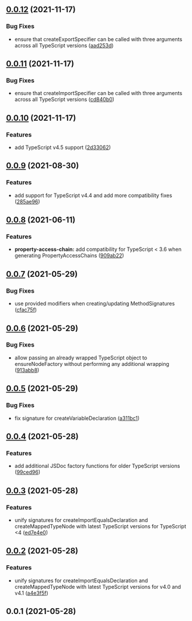 ## [0.0.12](https://github.com/wessberg/compatfactory/compare/v0.0.11...v0.0.12) (2021-11-17)


### Bug Fixes

* ensure that createExportSpecifier can be called with three arguments across all TypeScript versions ([aad253d](https://github.com/wessberg/compatfactory/commit/aad253ddd5a2d7442a792a66d9e4d7353cabb96a))



## [0.0.11](https://github.com/wessberg/compatfactory/compare/v0.0.10...v0.0.11) (2021-11-17)


### Bug Fixes

* ensure that createImportSpecifier can be called with three arguments across all TypeScript versions ([cd840b0](https://github.com/wessberg/compatfactory/commit/cd840b093f9f2d01eda3bd7cf766a1d443dcb2d5))



## [0.0.10](https://github.com/wessberg/compatfactory/compare/v0.0.9...v0.0.10) (2021-11-17)


### Features

* add TypeScript v4.5 support ([2d33062](https://github.com/wessberg/compatfactory/commit/2d33062a4a840644aae884b258d4a8e0ffa38a43))



## [0.0.9](https://github.com/wessberg/compatfactory/compare/v0.0.8...v0.0.9) (2021-08-30)


### Features

* add support for TypeScript v4.4 and add more compatibility fixes ([285ae96](https://github.com/wessberg/compatfactory/commit/285ae96bd83c1420fe7ff1b8130ab72eaf7370f8))



## [0.0.8](https://github.com/wessberg/compatfactory/compare/v0.0.7...v0.0.8) (2021-06-11)


### Features

* **property-access-chain:** add compatibility for TypeScript < 3.6 when generating PropertyAccessChains ([909ab22](https://github.com/wessberg/compatfactory/commit/909ab22084c9070b1bb974c281c5c7b9a0548a76))



## [0.0.7](https://github.com/wessberg/compatfactory/compare/v0.0.6...v0.0.7) (2021-05-29)


### Bug Fixes

* use provided modifiers when creating/updating MethodSignatures ([cfac75f](https://github.com/wessberg/compatfactory/commit/cfac75fcd593384d5d3b1c1a4066f5f769f50eaf))



## [0.0.6](https://github.com/wessberg/compatfactory/compare/v0.0.5...v0.0.6) (2021-05-29)


### Bug Fixes

* allow passing an already wrapped TypeScript object to ensureNodeFactory without performing any additional wrapping ([913abb8](https://github.com/wessberg/compatfactory/commit/913abb8f7e7218876013a5f3cf48dd3f748f404e))



## [0.0.5](https://github.com/wessberg/compatfactory/compare/v0.0.4...v0.0.5) (2021-05-29)


### Bug Fixes

* fix signature for createVariableDeclaration ([a311bc1](https://github.com/wessberg/compatfactory/commit/a311bc17ca73c8d899f160afed606f6ef49d3fa5))



## [0.0.4](https://github.com/wessberg/compatfactory/compare/v0.0.3...v0.0.4) (2021-05-28)


### Features

* add additional JSDoc factory functions for older TypeScript versions ([99ced96](https://github.com/wessberg/compatfactory/commit/99ced9601698114282b4a57c1d3afec6fc51c960))



## [0.0.3](https://github.com/wessberg/compatfactory/compare/v0.0.2...v0.0.3) (2021-05-28)


### Features

* unify signatures for createImportEqualsDeclaration and createMappedTypeNode with latest TypeScript versions for TypeScript <4 ([ed7e4e0](https://github.com/wessberg/compatfactory/commit/ed7e4e07e11749f487ad7663e6a5e662f34f9c8f))



## [0.0.2](https://github.com/wessberg/compatfactory/compare/v0.0.1...v0.0.2) (2021-05-28)


### Features

* unify signatures for createImportEqualsDeclaration and createMappedTypeNode with latest TypeScript versions for v4.0 and v4.1 ([a4e3f5f](https://github.com/wessberg/compatfactory/commit/a4e3f5f9b04108f0c1d188ed6a3d5eff689aff09))



## 0.0.1 (2021-05-28)



